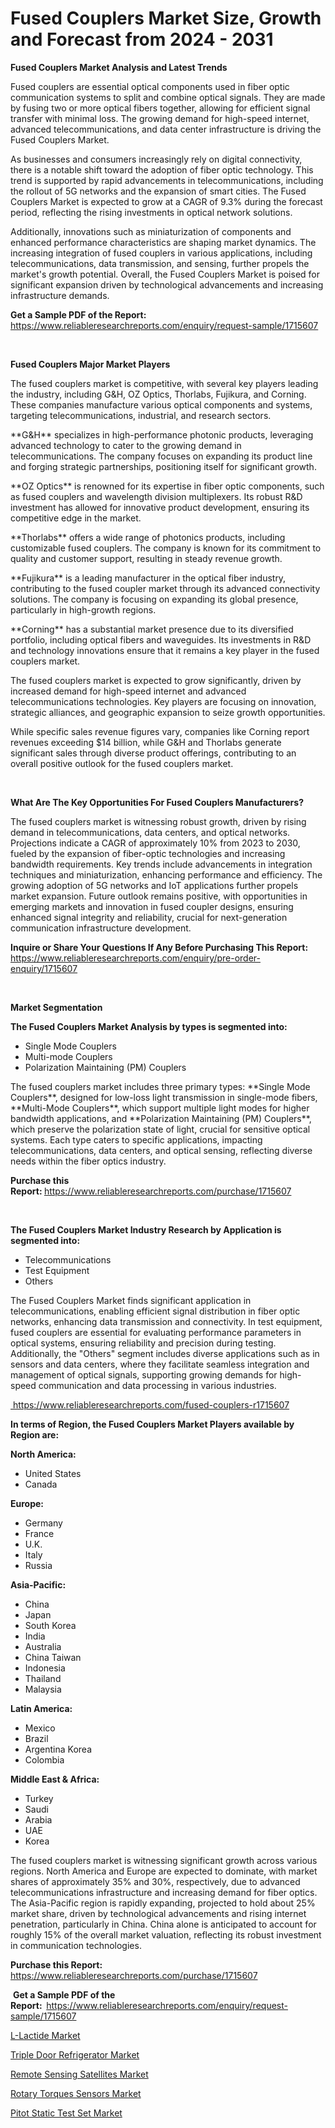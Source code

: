 <p><h1>Fused Couplers Market Size, Growth and Forecast from 2024 - 2031</h1></p><p><strong>Fused Couplers Market Analysis and Latest Trends</strong></p>
<p><p>Fused couplers are essential optical components used in fiber optic communication systems to split and combine optical signals. They are made by fusing two or more optical fibers together, allowing for efficient signal transfer with minimal loss. The growing demand for high-speed internet, advanced telecommunications, and data center infrastructure is driving the Fused Couplers Market. </p><p>As businesses and consumers increasingly rely on digital connectivity, there is a notable shift toward the adoption of fiber optic technology. This trend is supported by rapid advancements in telecommunications, including the rollout of 5G networks and the expansion of smart cities. The Fused Couplers Market is expected to grow at a CAGR of 9.3% during the forecast period, reflecting the rising investments in optical network solutions. </p><p>Additionally, innovations such as miniaturization of components and enhanced performance characteristics are shaping market dynamics. The increasing integration of fused couplers in various applications, including telecommunications, data transmission, and sensing, further propels the market's growth potential. Overall, the Fused Couplers Market is poised for significant expansion driven by technological advancements and increasing infrastructure demands.</p></p>
<p><strong>Get a Sample PDF of the Report:&nbsp;</strong> <a href="https://www.reliableresearchreports.com/enquiry/request-sample/1715607?utm_campaign=3&utm_medium=2&utm_source=Github&utm_content=ia&utm_term=23102024&utm_id=fused-couplers">https://www.reliableresearchreports.com/enquiry/request-sample/1715607</a></p>
<p>&nbsp;</p>
<p><strong>Fused Couplers Major Market Players</strong></p>
<p><p>The fused couplers market is competitive, with several key players leading the industry, including G&H, OZ Optics, Thorlabs, Fujikura, and Corning. These companies manufacture various optical components and systems, targeting telecommunications, industrial, and research sectors.</p><p>**G&H** specializes in high-performance photonic products, leveraging advanced technology to cater to the growing demand in telecommunications. The company focuses on expanding its product line and forging strategic partnerships, positioning itself for significant growth. </p><p>**OZ Optics** is renowned for its expertise in fiber optic components, such as fused couplers and wavelength division multiplexers. Its robust R&D investment has allowed for innovative product development, ensuring its competitive edge in the market.</p><p>**Thorlabs** offers a wide range of photonics products, including customizable fused couplers. The company is known for its commitment to quality and customer support, resulting in steady revenue growth.</p><p>**Fujikura** is a leading manufacturer in the optical fiber industry, contributing to the fused coupler market through its advanced connectivity solutions. The company is focusing on expanding its global presence, particularly in high-growth regions.</p><p>**Corning** has a substantial market presence due to its diversified portfolio, including optical fibers and waveguides. Its investments in R&D and technology innovations ensure that it remains a key player in the fused couplers market.</p><p>The fused couplers market is expected to grow significantly, driven by increased demand for high-speed internet and advanced telecommunications technologies. Key players are focusing on innovation, strategic alliances, and geographic expansion to seize growth opportunities.</p><p>While specific sales revenue figures vary, companies like Corning report revenues exceeding $14 billion, while G&H and Thorlabs generate significant sales through diverse product offerings, contributing to an overall positive outlook for the fused couplers market.</p></p>
<p>&nbsp;</p>
<p><strong>What Are The Key Opportunities For Fused Couplers Manufacturers?</strong></p>
<p><p>The fused couplers market is witnessing robust growth, driven by rising demand in telecommunications, data centers, and optical networks. Projections indicate a CAGR of approximately 10% from 2023 to 2030, fueled by the expansion of fiber-optic technologies and increasing bandwidth requirements. Key trends include advancements in integration techniques and miniaturization, enhancing performance and efficiency. The growing adoption of 5G networks and IoT applications further propels market expansion. Future outlook remains positive, with opportunities in emerging markets and innovation in fused coupler designs, ensuring enhanced signal integrity and reliability, crucial for next-generation communication infrastructure development.</p></p>
<p><strong>Inquire or Share Your Questions If Any Before Purchasing This Report:</strong> <a href="https://www.reliableresearchreports.com/enquiry/pre-order-enquiry/1715607?utm_campaign=3&utm_medium=2&utm_source=Github&utm_content=ia&utm_term=23102024&utm_id=fused-couplers">https://www.reliableresearchreports.com/enquiry/pre-order-enquiry/1715607</a></p>
<p>&nbsp;</p>
<p><strong>Market Segmentation</strong></p>
<p><strong>The Fused Couplers Market Analysis by types is segmented into:</strong></p>
<p><ul><li>Single Mode Couplers</li><li>Multi-mode Couplers</li><li>Polarization Maintaining (PM) Couplers</li></ul></p>
<p><p>The fused couplers market includes three primary types: **Single Mode Couplers**, designed for low-loss light transmission in single-mode fibers, **Multi-Mode Couplers**, which support multiple light modes for higher bandwidth applications, and **Polarization Maintaining (PM) Couplers**, which preserve the polarization state of light, crucial for sensitive optical systems. Each type caters to specific applications, impacting telecommunications, data centers, and optical sensing, reflecting diverse needs within the fiber optics industry.</p></p>
<p><strong>Purchase this Report:&nbsp;</strong><a href="https://www.reliableresearchreports.com/purchase/1715607?utm_campaign=3&utm_medium=2&utm_source=Github&utm_content=ia&utm_term=23102024&utm_id=fused-couplers">https://www.reliableresearchreports.com/purchase/1715607</a></p>
<p>&nbsp;</p>
<p><strong>The Fused Couplers Market Industry Research by Application is segmented into:</strong></p>
<p><ul><li>Telecommunications</li><li>Test Equipment</li><li>Others</li></ul></p>
<p><p>The Fused Couplers Market finds significant application in telecommunications, enabling efficient signal distribution in fiber optic networks, enhancing data transmission and connectivity. In test equipment, fused couplers are essential for evaluating performance parameters in optical systems, ensuring reliability and precision during testing. Additionally, the "Others" segment includes diverse applications such as in sensors and data centers, where they facilitate seamless integration and management of optical signals, supporting growing demands for high-speed communication and data processing in various industries.</p></p>
<p><a href="https://www.reliableresearchreports.com/fused-couplers-r1715607?utm_campaign=3&utm_medium=2&utm_source=Github&utm_content=ia&utm_term=23102024&utm_id=fused-couplers">&nbsp;https://www.reliableresearchreports.com/fused-couplers-r1715607</a></p>
<p><strong>In terms of Region, the Fused Couplers Market Players available by Region are:</strong></p>
<p>
    <p> <strong> North America: </strong>
        <ul>
            <li>United States</li>
            <li>Canada</li>
        </ul>
        </p> 
    <p> <strong> Europe: </strong>
        <ul>
            <li>Germany</li>
            <li>France</li>
            <li>U.K.</li>
            <li>Italy</li>
            <li>Russia</li>
        </ul>
        </p> 
    <p> <strong> Asia-Pacific: </strong>
        <ul>
            <li>China</li>
            <li>Japan</li>
            <li>South Korea</li>
            <li>India</li>
            <li>Australia</li>
            <li>China Taiwan</li>
            <li>Indonesia</li>
            <li>Thailand</li>
            <li>Malaysia</li>
        </ul>
        </p> 
    <p> <strong> Latin America: </strong>
        <ul>
            <li>Mexico</li>
            <li>Brazil</li>
            <li>Argentina Korea</li>
            <li>Colombia</li>
        </ul>
        </p> 
    <p> <strong> Middle East & Africa: </strong>
        <ul>
            <li>Turkey</li>
            <li>Saudi</li>
            <li>Arabia</li>
            <li>UAE</li>
            <li>Korea</li>
        </ul>
    </p>
    </p>
<p><p>The fused couplers market is witnessing significant growth across various regions. North America and Europe are expected to dominate, with market shares of approximately 35% and 30%, respectively, due to advanced telecommunications infrastructure and increasing demand for fiber optics. The Asia-Pacific region is rapidly expanding, projected to hold about 25% market share, driven by technological advancements and rising internet penetration, particularly in China. China alone is anticipated to account for roughly 15% of the overall market valuation, reflecting its robust investment in communication technologies.</p></p>
<p><strong>Purchase this Report: </strong><a href="https://www.reliableresearchreports.com/purchase/1715607?utm_campaign=3&utm_medium=2&utm_source=Github&utm_content=ia&utm_term=23102024&utm_id=fused-couplers">https://www.reliableresearchreports.com/purchase/1715607</a></p>
<p>&nbsp;<strong>Get a Sample PDF of the Report:&nbsp;&nbsp;</strong><a href="https://www.reliableresearchreports.com/enquiry/request-sample/1715607?utm_campaign=3&utm_medium=2&utm_source=Github&utm_content=ia&utm_term=23102024&utm_id=fused-couplers">https://www.reliableresearchreports.com/enquiry/request-sample/1715607</a></p>
<p><strong></strong></p>
<p><p><a href="https://github.com/CarolynWatkins697/Market-Research-Report-List-1/blob/main/l-lactide-market.md?utm_campaign=3&utm_medium=2&utm_source=Github&utm_content=ia&utm_term=23102024&utm_id=fused-couplers">L-Lactide Market</a></p><p><a href="https://issuu.com/reportprime-2/docs/triple-door-refrigerator-market-siz_1ac981ee94d66a?utm_campaign=3&utm_medium=2&utm_source=Github&utm_content=ia&utm_term=23102024&utm_id=fused-couplers">Triple Door Refrigerator Market</a></p><p><a href="https://www.linkedin.com/pulse/remote-sensing-satellites-market-evolution-global-trends-etepe?utm_campaign=3&utm_medium=2&utm_source=Github&utm_content=ia&utm_term=23102024&utm_id=fused-couplers">Remote Sensing Satellites Market</a></p><p><a href="https://github.com/RunaHaque64/Market-Research-Report-List-1/blob/main/rotary-torques-sensors-market.md?utm_campaign=3&utm_medium=2&utm_source=Github&utm_content=ia&utm_term=23102024&utm_id=fused-couplers">Rotary Torques Sensors Market</a></p><p><a href="https://issuu.com/reportprime-2/docs/pitot-static-test-set-market-size-2_c05f0700b5c341?utm_campaign=3&utm_medium=2&utm_source=Github&utm_content=ia&utm_term=23102024&utm_id=fused-couplers">Pitot Static Test Set Market</a></p></p>